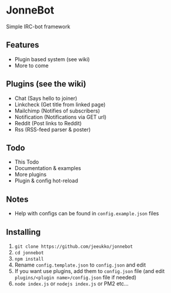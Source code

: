 # JonneBot
Simple IRC-bot framework

## Features
* Plugin based system (see wiki)
* More to come

## Plugins (see the wiki)
* Chat (Says hello to joiner)
* Linkcheck (Get title from linked page)
* Mailchimp (Notifies of subscribers)
* Notification (Notifications via GET url)
* Reddit (Post links to Reddit)
* Rss (RSS-feed parser & poster)

## Todo
* This Todo
* Documentation & examples
* More plugins
* Plugin & config hot-reload

## Notes
* Help with configs can be found in `config.example.json` files

## Installing
1. `git clone https://github.com/jeeukko/jonnebot`
2. `cd jonnebot`
3. `npm install`
4. Rename `config.template.json` to `config.json` and edit
5. If you want use plugins, add them to `config.json` file (and edit `plugins/<plugin name>/config.json` file if needed)
6. `node index.js` or `nodejs index.js` or PM2 etc...
